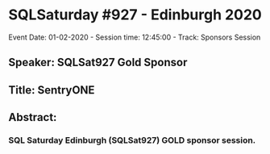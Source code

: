 # SQLSaturday #927 - Edinburgh 2020
Event Date: 01-02-2020 - Session time: 12:45:00 - Track: Sponsors Session
## Speaker: SQLSat927 Gold Sponsor
## Title: SentryONE
## Abstract:
### SQL Saturday Edinburgh (SQLSat927) GOLD sponsor session.
